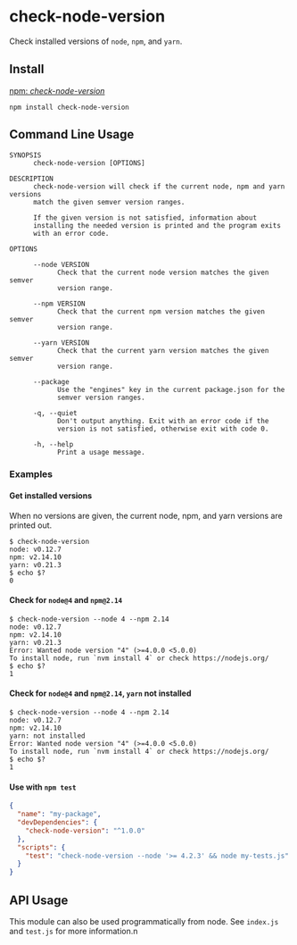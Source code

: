 # check-node-version

Check installed versions of `node`, `npm`, and `yarn`.

## Install

[npm: *check-node-version*](https://www.npmjs.com/package/check-node-version)

```
npm install check-node-version
```

## Command Line Usage

```
SYNOPSIS
      check-node-version [OPTIONS]

DESCRIPTION
      check-node-version will check if the current node, npm and yarn versions
      match the given semver version ranges.

      If the given version is not satisfied, information about
      installing the needed version is printed and the program exits
      with an error code.

OPTIONS

      --node VERSION
            Check that the current node version matches the given semver
            version range.

      --npm VERSION
            Check that the current npm version matches the given semver
            version range.

      --yarn VERSION
            Check that the current yarn version matches the given semver
            version range.

      --package
            Use the "engines" key in the current package.json for the
            semver version ranges.

      -q, --quiet
            Don't output anything. Exit with an error code if the
            version is not satisfied, otherwise exit with code 0.

      -h, --help
            Print a usage message.
```

### Examples

#### Get installed versions

When no versions are given, the current node, npm, and yarn versions are
printed out.

```
$ check-node-version
node: v0.12.7
npm: v2.14.10
yarn: v0.21.3
$ echo $?
0
```

#### Check for `node@4` and `npm@2.14`

```
$ check-node-version --node 4 --npm 2.14
node: v0.12.7
npm: v2.14.10
yarn: v0.21.3
Error: Wanted node version "4" (>=4.0.0 <5.0.0)
To install node, run `nvm install 4` or check https://nodejs.org/
$ echo $?
1
```

#### Check for `node@4` and `npm@2.14`, `yarn` not installed

```
$ check-node-version --node 4 --npm 2.14
node: v0.12.7
npm: v2.14.10
yarn: not installed
Error: Wanted node version "4" (>=4.0.0 <5.0.0)
To install node, run `nvm install 4` or check https://nodejs.org/
$ echo $?
1
```

#### Use with `npm test`

```json
{
  "name": "my-package",
  "devDependencies": {
    "check-node-version": "^1.0.0"
  },
  "scripts": {
    "test": "check-node-version --node '>= 4.2.3' && node my-tests.js"
  }
}
```

## API Usage

This module can also be used programmatically from node. See `index.js`
and `test.js` for more information.n
